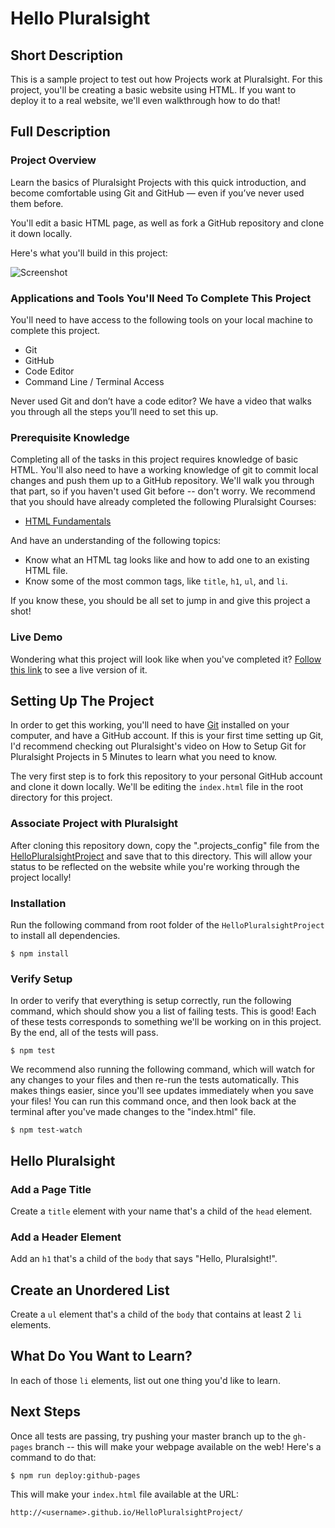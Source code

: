 # Hello Pluralsight



## Short Description

This is a sample project to test out how Projects work at Pluralsight. For this project, you'll be creating a basic website using HTML. If you want to deploy it to a real website, we'll even walkthrough how to do that!



## Full Description

### Project Overview

Learn the basics of Pluralsight Projects with this quick introduction, and become comfortable using Git and GitHub — even if you’ve never used them before.

You'll edit a basic HTML page, as well as fork a GitHub repository and clone it down locally.

Here's what you'll build in this project:

![Screenshot](https://raw.githubusercontent.com/pluralsight-projects/HelloPluralsightProject/master/screenshot.png)


### Applications and Tools You'll Need To Complete This Project

You'll need to have access to the following tools on your local machine to complete this project.

* Git
* GitHub
* Code Editor
* Command Line / Terminal Access

Never used Git and don’t have a code editor? We have a video that walks you through all the steps you’ll need to set this up.

### Prerequisite Knowledge

Completing all of the tasks in this project requires knowledge of basic HTML.  You'll also need to have a working knowledge of git to commit local changes and push them up to a GitHub repository.  We'll walk you through that part, so if you haven't used Git before -- don't worry. We recommend that you should have already completed the following Pluralsight Courses:

* [HTML Fundamentals](https://app.pluralsight.com/library/courses/html-fundamentals/table-of-contents)

And have an understanding of the following topics:

* Know what an HTML tag looks like and how to add one to an existing HTML file.
* Know some of the most common tags, like `title`, `h1`, `ul`, and `li`.

If you know these, you should be all set to jump in and give this project a shot!

### Live Demo

Wondering what this project will look like when you've completed it? [Follow this link](#) to see a live version of it.



## Setting Up The Project

In order to get this working, you'll need to have [Git](https://git-scm.com/) installed on your computer, and have a GitHub account. If this is your first time setting up Git, I'd recommend checking out Pluralsight's video on How to Setup Git for Pluralsight Projects in 5 Minutes to learn what you need to know.

The very first step is to fork this repository to your personal GitHub account and clone it down locally. We'll be editing the `index.html` file in the root directory for this project.

### Associate Project with Pluralsight

After cloning this repository down, copy the ".projects_config" file from the [HelloPluralsightProject](#) and save that to this directory. This will allow your status to be reflected on the website while you're working through the project locally!

[//]: # (install: "npm install")
### Installation

Run the following command from root folder of the `HelloPluralsightProject` to install all dependencies.

```
$ npm install
```

[//]: # (test: "npm test")
[//]: # (test-watch: "npm test-watch")
### Verify Setup

In order to verify that everything is setup correctly, run the following command, which should show you a list of failing tests. This is good! Each of these tests corresponds to something we'll be working on in this project. By the end, all of the tests will pass.

```
$ npm test
```

We recommend also running the following command, which will watch for any changes to your files and then re-run the tests automatically. This makes things easier, since you'll see updates immediately when you save your files! You can run this command once, and then look back at the terminal after you've made changes to the "index.html" file.

```
$ npm test-watch
```



[//]: # (project_id: hello-pluralsight)
[//]: # (test: node_modules/.bin/mocha test/hello-pluralsight_test.js)
## Hello Pluralsight

[//]: # (task_id: @title)
### Add a Page Title

Create a `title` element with your name that's a child of the `head` element.

[//]: # (task_id: @h1)
### Add a Header Element

Add an `h1` that's a child of the `body` that says "Hello, Pluralsight!".

[//]: # (task_id: @ul)
## Create an Unordered List

Create a `ul` element that's a child of the `body` that contains at least 2 `li` elements.

[//]: # (task_id: @li)
## What Do You Want to Learn?

In each of those `li` elements, list out one thing you'd like to learn.





## Next Steps

Once all tests are passing, try pushing your master branch up to the `gh-pages` branch -- this will make your webpage available on the web! Here's a command to do that:

```
$ npm run deploy:github-pages
```

This will make your `index.html` file available at the URL:

`http://<username>.github.io/HelloPluralsightProject/`
